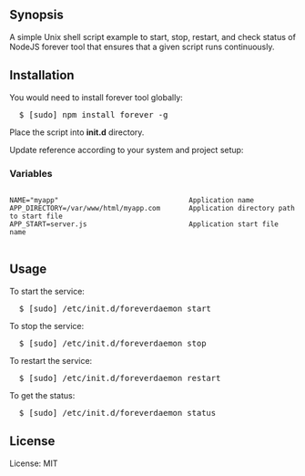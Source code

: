 ## Synopsis

A simple Unix shell script example to start, stop, restart, and check status of NodeJS forever tool that ensures that a given script runs continuously.

## Installation

You would need to install forever tool globally: 
<div class="highlight highlight-source-shell"><pre>  $ [sudo] npm install forever -g</pre></div>

Place the script into <strong>init.d</strong> directory. 

Update reference according to your system and project setup: 

<h3>Variables</h3>
<pre>
<code>
NAME="myapp"                                Application name
APP_DIRECTORY=/var/www/html/myapp.com       Application directory path to start file
APP_START=server.js                         Application start file name
</code>
</pre>

## Usage

To start the service:
<div class="highlight highlight-source-shell"><pre>  $ [sudo] /etc/init.d/foreverdaemon start</pre></div>

To stop the service:
<div class="highlight highlight-source-shell"><pre>  $ [sudo] /etc/init.d/foreverdaemon stop</pre></div>

To restart the service:
<div class="highlight highlight-source-shell"><pre>  $ [sudo] /etc/init.d/foreverdaemon restart</pre></div>

To get the status:
<div class="highlight highlight-source-shell"><pre>  $ [sudo] /etc/init.d/foreverdaemon status</pre></div>

## License

<a id="user-content-license-mit" class="anchor" href="#license-mit" aria-hidden="true"><span class="octicon octicon-link"></span></a>
License: MIT
